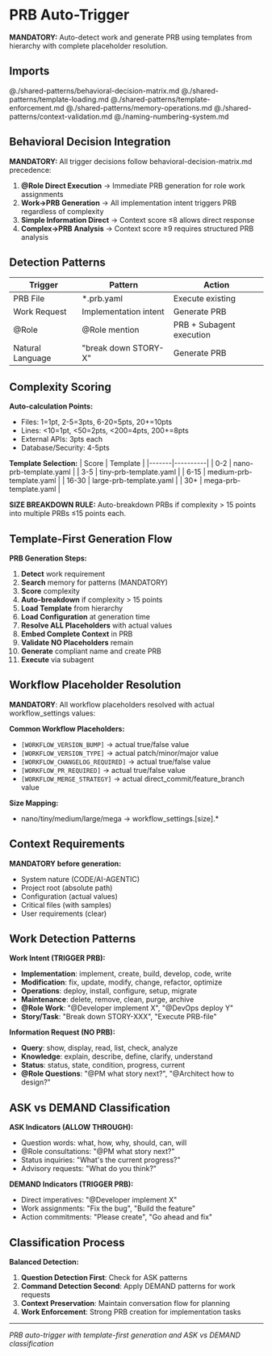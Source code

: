 # PRB Auto-Trigger

**MANDATORY:** Auto-detect work and generate PRB using templates from hierarchy with complete placeholder resolution.

## Imports
@./shared-patterns/behavioral-decision-matrix.md
@./shared-patterns/template-loading.md
@./shared-patterns/template-enforcement.md
@./shared-patterns/memory-operations.md
@./shared-patterns/context-validation.md
@./naming-numbering-system.md

## Behavioral Decision Integration

**MANDATORY:** All trigger decisions follow behavioral-decision-matrix.md precedence:
1. **@Role Direct Execution** → Immediate PRB generation for role work assignments
2. **Work→PRB Generation** → All implementation intent triggers PRB regardless of complexity
3. **Simple Information Direct** → Context score ≤8 allows direct response
4. **Complex→PRB Analysis** → Context score ≥9 requires structured PRB analysis

## Detection Patterns

| Trigger | Pattern | Action |
|---------|---------|--------|
| PRB File | *.prb.yaml | Execute existing |
| Work Request | Implementation intent | Generate PRB |
| @Role | @Role mention | PRB + Subagent execution |
| Natural Language | "break down STORY-X" | Generate PRB |

## Complexity Scoring

**Auto-calculation Points:**
- Files: 1=1pt, 2-5=3pts, 6-20=5pts, 20+=10pts
- Lines: <10=1pt, <50=2pts, <200=4pts, 200+=8pts
- External APIs: 3pts each
- Database/Security: 4-5pts

**Template Selection:**
| Score | Template |
|-------|----------|
| 0-2 | nano-prb-template.yaml |
| 3-5 | tiny-prb-template.yaml |
| 6-15 | medium-prb-template.yaml |
| 16-30 | large-prb-template.yaml |
| 30+ | mega-prb-template.yaml |

**SIZE BREAKDOWN RULE:** Auto-breakdown PRBs if complexity > 15 points into multiple PRBs ≤15 points each.

## Template-First Generation Flow

**PRB Generation Steps:**
1. **Detect** work requirement
2. **Search** memory for patterns (MANDATORY)
3. **Score** complexity
4. **Auto-breakdown** if complexity > 15 points
5. **Load Template** from hierarchy
6. **Load Configuration** at generation time
7. **Resolve ALL Placeholders** with actual values
8. **Embed Complete Context** in PRB
9. **Validate NO Placeholders** remain
10. **Generate** compliant name and create PRB
11. **Execute** via subagent

## Workflow Placeholder Resolution

**MANDATORY**: All workflow placeholders resolved with actual workflow_settings values:

**Common Workflow Placeholders:**
- `[WORKFLOW_VERSION_BUMP]` → actual true/false value
- `[WORKFLOW_VERSION_TYPE]` → actual patch/minor/major value  
- `[WORKFLOW_CHANGELOG_REQUIRED]` → actual true/false value
- `[WORKFLOW_PR_REQUIRED]` → actual true/false value
- `[WORKFLOW_MERGE_STRATEGY]` → actual direct_commit/feature_branch value

**Size Mapping:**
- nano/tiny/medium/large/mega → workflow_settings.[size].*

## Context Requirements

**MANDATORY before generation:**
- System nature (CODE/AI-AGENTIC)
- Project root (absolute path)
- Configuration (actual values)
- Critical files (with samples)
- User requirements (clear)

## Work Detection Patterns

**Work Intent (TRIGGER PRB):**
- **Implementation**: implement, create, build, develop, code, write
- **Modification**: fix, update, modify, change, refactor, optimize
- **Operations**: deploy, install, configure, setup, migrate
- **Maintenance**: delete, remove, clean, purge, archive
- **@Role Work**: "@Developer implement X", "@DevOps deploy Y"
- **Story/Task**: "Break down STORY-XXX", "Execute PRB-file"

**Information Request (NO PRB):**
- **Query**: show, display, read, list, check, analyze
- **Knowledge**: explain, describe, define, clarify, understand
- **Status**: status, state, condition, progress, current
- **@Role Questions**: "@PM what story next?", "@Architect how to design?"

## ASK vs DEMAND Classification

**ASK Indicators (ALLOW THROUGH):**
- Question words: what, how, why, should, can, will
- @Role consultations: "@PM what story next?"
- Status inquiries: "What's the current progress?"
- Advisory requests: "What do you think?"

**DEMAND Indicators (TRIGGER PRB):**
- Direct imperatives: "@Developer implement X"
- Work assignments: "Fix the bug", "Build the feature"
- Action commitments: "Please create", "Go ahead and fix"

## Classification Process

**Balanced Detection:**
1. **Question Detection First**: Check for ASK patterns
2. **Command Detection Second**: Apply DEMAND patterns for work requests
3. **Context Preservation**: Maintain conversation flow for planning
4. **Work Enforcement**: Strong PRB creation for implementation tasks

---
*PRB auto-trigger with template-first generation and ASK vs DEMAND classification*